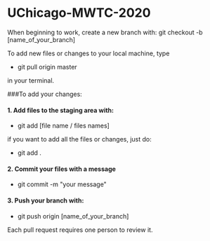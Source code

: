 # UChicago-MWTC-2020

When beginning to work, create a new branch with:
git checkout -b [name_of_your_branch]

To add new files or changes to your local machine, type 

- git pull origin master

in your terminal.

###To add your changes:

#### 1. Add files to the staging area with:

- git add [file name / files names]

if you want to add all the files or changes, just do:

- git add .

#### 2. Commit your files with a message

- git commit -m "your message"

#### 3. Push your branch with:

- git push origin [name_of_your_branch]

Each pull request requires one person to review it.



